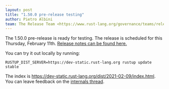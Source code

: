 ```yaml
---
layout: post
title: "1.50.0 pre-release testing"
author: Pietro Albini
team: The Release Team <https://www.rust-lang.org/governance/teams/release>
---
```


The 1.50.0 pre-release is ready for testing. The release is scheduled for this
Thursday, February 11th. [Release notes can be found here.][relnotes]

You can try it out locally by running:

```plain
RUSTUP_DIST_SERVER=https://dev-static.rust-lang.org rustup update stable
```

The index is <https://dev-static.rust-lang.org/dist/2021-02-09/index.html>. You
can leave feedback on the [internals thread][internals].

[#76980]: https://github.com/rust-lang/rust/issues/76980
[relnotes]: https://github.com/rust-lang/rust/blob/master/RELEASES.md#version-1500-2021-02-11
[internals]: https://internals.rust-lang.org/t/rust-1-50-0-pre-release-testing/14012
